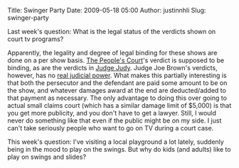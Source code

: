 Title: Swinger Party
Date: 2009-05-18 05:00
Author: justinnhli
Slug: swinger-party

Last week's question: What is the legal status of the verdicts shown on
court tv programs?

Apparently, the legality and degree of legal binding for these shows are
done on a per show basis. [The People's
Court](http://en.wikipedia.org/wiki/The_People%27s_Court#Litigant_compensation)'s
verdict is supposed to be binding, as are the verdicts in [Judge
Judy](http://en.wikipedia.org/wiki/Judge_Judy#Structure). Judge Joe
Brown's verdicts, however, has no [real judicial
power](http://en.wikipedia.org/wiki/Judge_Joe_Brown). What makes this
partially interesting is that both the persecutor and the defendant are
paid some amount to be on the show, and whatever damages award at the
end are deducted/added to that payment as necessary. The only advantage
to doing this over going to actual small claims court (which has a
similar damage limit of \$5,000) is that you get more publicity, and you
don't have to get a lawyer. Still, I would never do something like that
even if the public might be on my side. I just can't take seriously
people who want to go on TV during a court case.

This week's question: I've visiting a local playground a lot lately,
suddenly being in the mood to play on the swings. But why do kids (and
adults) like to play on swings and slides?

